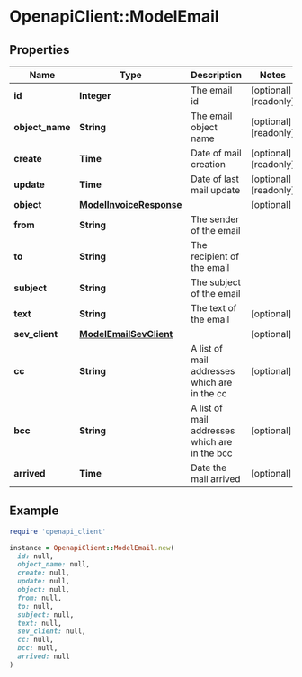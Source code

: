 # OpenapiClient::ModelEmail

## Properties

| Name | Type | Description | Notes |
| ---- | ---- | ----------- | ----- |
| **id** | **Integer** | The email id | [optional][readonly] |
| **object_name** | **String** | The email object name | [optional][readonly] |
| **create** | **Time** | Date of mail creation | [optional][readonly] |
| **update** | **Time** | Date of last mail update | [optional][readonly] |
| **object** | [**ModelInvoiceResponse**](ModelInvoiceResponse.md) |  | [optional] |
| **from** | **String** | The sender of the email |  |
| **to** | **String** | The recipient of the email |  |
| **subject** | **String** | The subject of the email |  |
| **text** | **String** | The text of the email | [optional] |
| **sev_client** | [**ModelEmailSevClient**](ModelEmailSevClient.md) |  | [optional] |
| **cc** | **String** | A list of mail addresses which are in the cc | [optional] |
| **bcc** | **String** | A list of mail addresses which are in the bcc | [optional] |
| **arrived** | **Time** | Date the mail arrived | [optional] |

## Example

```ruby
require 'openapi_client'

instance = OpenapiClient::ModelEmail.new(
  id: null,
  object_name: null,
  create: null,
  update: null,
  object: null,
  from: null,
  to: null,
  subject: null,
  text: null,
  sev_client: null,
  cc: null,
  bcc: null,
  arrived: null
)
```

